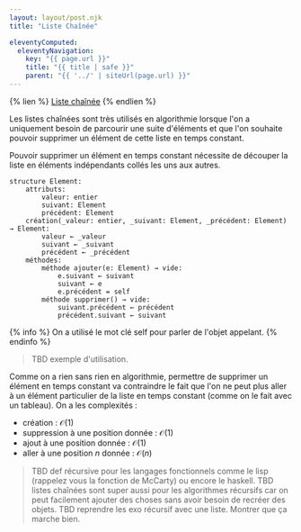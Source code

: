 ```yaml
---
layout: layout/post.njk
title: "Liste Chaînée"

eleventyComputed:
  eleventyNavigation:
    key: "{{ page.url }}"
    title: "{{ title | safe }}"
    parent: "{{ '../' | siteUrl(page.url) }}"
---
```


{% lien %}
[Liste chaînée](https://fr.wikipedia.org/wiki/Liste_cha%C3%AEn%C3%A9e)
{% endlien %}

Les listes chaînées sont très utilisés en algorithmie lorsque l'on a uniquement besoin de parcourir une suite d'éléments et que l'on souhaite pouvoir supprimer un élément de cette liste en temps constant.

Pouvoir supprimer un élément en temps constant nécessite de découper la liste en éléments indépendants collés les uns aux autres.

```pseudocode
structure Element:
    attributs:
        valeur: entier
        suivant: Element
        précédent: Element
    création(_valeur: entier, _suivant: Element, _précédent: Element) → Element:
        valeur ← _valeur
        suivant ← _suivant
        précédent ← _précédent
    méthodes:
        méthode ajouter(e: Element) → vide:
            e.suivant ← suivant
            suivant ← e
            e.précédent = self
        méthode supprimer() → vide:
            suivant.précédent ← précédent
            précédent.suivant ← suivant
```

{% info %}
On a utilisé le mot clé self pour parler de l'objet appelant.
{% endinfo %}

> TBD exemple d'utilisation.

Comme on a rien sans rien en algorithmie, permettre de supprimer un élément en temps constant va contraindre le fait que l'on ne peut plus aller à un élément particulier de la liste en temps constant (comme on le fait avec un tableau). On a les complexités :

- création : $\mathcal{O}(1)$
- suppression à une position donnée : $\mathcal{O}(1)$
- ajout à une position donnée : $\mathcal{O}(1)$
- aller à une position $n$ donnée : $\mathcal{O}(n)$

> TBD def récursive pour les langages fonctionnels comme le lisp (rappelez vous la fonction de McCarty) ou encore le haskell.
> TBD listes chaînées sont super aussi pour les algorithmes récursifs car on peut facilement ajouter des choses sans avoir besoin de recréer des objets.
> TBD reprendre les exo récursif avec une liste. Montrer que ça marche bien.
